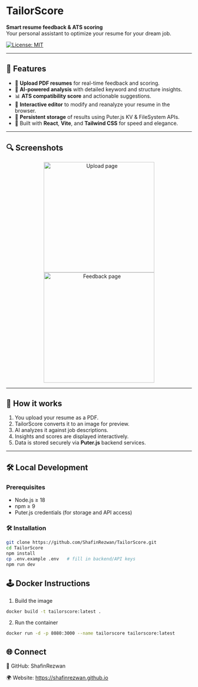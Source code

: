# TailorScore  
**Smart resume feedback & ATS scoring**  
Your personal assistant to optimize your resume for your dream job.

[![License: MIT](https://img.shields.io/badge/license-MIT-blue.svg)](LICENSE)

---

## 🚀 Features  
- 📄 **Upload PDF resumes** for real-time feedback and scoring.  
- 🤖 **AI-powered analysis** with detailed keyword and structure insights.  
- 📊 **ATS compatibility score** and actionable suggestions.  
- 🧠 **Interactive editor** to modify and reanalyze your resume in the browser.  
- 💾 **Persistent storage** of results using Puter.js KV & FileSystem APIs.  
- 🎨 Built with **React**, **Vite**, and **Tailwind CSS** for speed and elegance.

---

## 🔍 Screenshots  
<div align="center">  
  <img src="./public/screenshots/upload.png" alt="Upload page" width="300" />  
  <img src="./public/screenshots/feedback.png" alt="Feedback page" width="300" />  
</div>

---

## 🧩 How it works  
1. You upload your resume as a PDF.  
2. TailorScore converts it to an image for preview.  
3. AI analyzes it against job descriptions.  
4. Insights and scores are displayed interactively.  
5. Data is stored securely via **Puter.js** backend services.

---
## 🛠️ Local Development
### Prerequisites
- Node.js ≥ 18  
- npm ≥ 9  
- Puter.js credentials (for storage and API access)
### 🛠️ Installation  
```bash
git clone https://github.com/ShafinRezwan/TailorScore.git
cd TailorScore
npm install
cp .env.example .env   # fill in backend/API keys
npm run dev
```
## 🕹️ Docker Instructions 
1. Build the image
```bash
docker build -t tailorscore:latest .
```
2. Run the container
```bash
docker run -d -p 8080:3000 --name tailorscore tailorscore:latest
```

## 🌐 Connect

💼 GitHub: ShafinRezwan

🌍 Website: https://shafinrezwan.github.io



